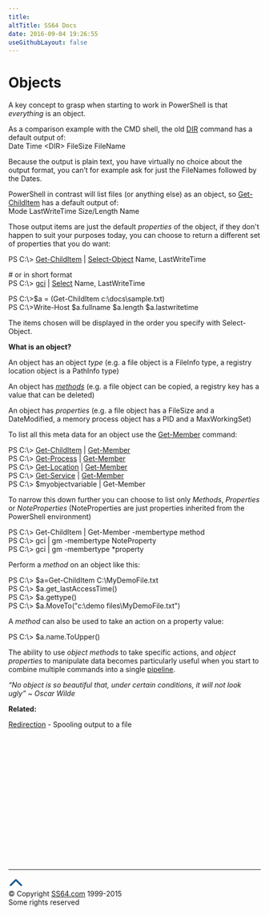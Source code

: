 ```yaml
---
title:
altTitle: SS64 Docs
date: 2016-09-04 19:26:55
useGithubLayout: false
---
```

<!-- #BeginLibraryItem "/Library/head_pssyntax.lbi" --><!-- #EndLibraryItem --><h1>Objects</h1> 
<p>A key concept to grasp when starting to work in PowerShell is that <i>everything </i>is an object.</p>
<p>As a comparison example  with the CMD shell, the old <a href="../nt/dir.html">DIR</a> command has a default output of:<br> 
<span class="code">Date Time &lt;DIR&gt; FileSize FileName</span></p>
<p>Because the output is plain text,  you have virtually no choice about the output format, you can’t for example ask for just the FileNames followed by the Dates.</p>
<p>PowerShell in contrast will list files (or anything else) as an object, so <span class="code"><a href="get-childitem.html">Get-ChildItem</a></span> has a default output of:<br>
<span class="code">Mode LastWriteTime Size/Length Name</span></p>
<p>Those output items are just the default <i>properties</i> of the object,  if they don't happen to suit your purposes today, you can  choose to return a different set of properties that you do want:</p>
<p class="code"> PS C:\&gt; <a href="get-childitem.html">Get-ChildItem</a> | <a href="select-object.html">Select-Object</a> Name, LastWriteTime</p>
<p class="code"># or in short format <br>
PS C:\&gt; <a href="get-childitem.html">gci</a> | <a href="select-object.html">Select</a> Name, LastWriteTime</p>
<p class="code"> PS C:\&gt;$a = (Get-ChildItem c:\docs\sample.txt)<br>
PS C:\&gt;Write-Host $a.fullname $a.length $a.lastwritetime</p>
<p> The items chosen will be displayed in the order you specify with Select-Object.</p>
<p><b>What is an object?</b></p>
<p> An object has an object <i>type</i> (e.g. a file object is a FileInfo type, a registry location object is a PathInfo type) </p>
<p>An object has <i><a href="syntax-methods.html">methods</a></i> (e.g. a file object can be copied, a registry key has a value that can be deleted) </p>
<p>An object has  <i>properties</i> (e.g. a file object has a FileSize and a DateModified, a memory process object has a PID and a MaxWorkingSet)</p>
<p>To list all this meta data for an object use the <a href="get-member.html" class="code">Get-Member</a> command:</p>
<p><span class="code">PS C:\&gt; <a href="get-childitem.html">Get-ChildItem</a> | <a href="get-member.html">Get-Member</a><br>
PS C:\&gt; <a href="get-process.html">Get-Process</a> | <a href="get-member.html">Get-Member</a><br>
PS C:\&gt; <a href="get-location.html">Get-Location</a> | <a href="get-member.html">Get-Member</a><br>
PS C:\&gt; <a href="get-service.html">Get-Service</a> | <a href="get-member.html">Get-Member</a><br>
PS C:\&gt; $myobjectvariable | Get-Member</span></p>
<p>To narrow this down further you can choose to list only <i>Methods</i>, <i>Properties</i> or <i>NoteProperties </i> (NoteProperties are just properties inherited from the PowerShell environment)</p>
<p class="code">PS C:\&gt; Get-ChildItem | Get-Member -membertype method<br>
PS C:\&gt; gci | gm -membertype NoteProperty<br>
PS C:\&gt; gci | gm -membertype *property</p>
<p>Perform a <i>method </i>on an object like this:</p>
<p><span class="code">PS C:\&gt; $a=Get-ChildItem C:\MyDemoFile.txt<br>
PS C:\&gt; $a.get_lastAccessTime()<br>
PS C:\&gt; $a.gettype()<br>
PS C:\&gt; $a.MoveTo("c:\demo files\MyDemoFile.txt")</span></p>
<p>A <i>method</i> can also be used to take an action on a property value:</p>
<p><span class="code">PS C:\&gt; $a.name.ToUpper()</span></p>
<p>The ability to use <i>object methods</i> to take specific actions, and <i>object properties</i> to manipulate data becomes particularly useful when you start to combine multiple commands into a single <a href="syntax-pipeline.html">pipeline</a>.</p>
<p class="quote"><i>“No object is so beautiful that, under certain conditions, it will not look ugly” ~  Oscar Wilde</i></p>
<p><b>Related:</b></p>
<p><a href="syntax-redirection.html">Redirection</a> - Spooling output to a file</p><!-- #BeginLibraryItem "/Library/foot_ps.lbi" --><p>
<!-- PowerShell300 -->
<ins class="adsbygoogle" style="display:inline-block;width:300px;height:250px" data-ad-client="ca-pub-6140977852749469" data-ad-slot="6253539900"></ins>
<script>
(adsbygoogle = window.adsbygoogle || []).push({});
</script></p>
<hr>
<div id="bl" class="footer"><a href="syntax-objects.html#"><img src="../images/top.png" width="30" height="22" alt="Back to the Top"></a></div>
<div id="br" class="footer, tagline">© Copyright <a href="http://ss64.com/">SS64.com</a> 1999-2015<br>
Some rights reserved</div><!-- #EndLibraryItem -->

